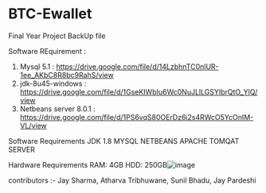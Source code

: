 # BTC-Ewallet
Final Year Project BackUp file 

Software REquirement :  

1)  Mysql 5.1 :  https://drive.google.com/file/d/14LzbhnTC0nlUR-1ee_AKbC8R8bc9RahS/view
2)  jdk-8u45-windows : https://drive.google.com/file/d/1GseKIWbIu6Wc0NuJLlLGSYIbrQtO_YlQ/view
3)  Netbeans server 8.0.1 : https://drive.google.com/file/d/1PS6vqS80OErDz6i2s4RWcO5YcOnIM-VL/view

Software Requirements
JDK 1.8
MYSQL
NETBEANS
APACHE TOMQAT SERVER

Hardware Requirements
RAM:    4GB
HDD:    250GB![image](https://user-images.githubusercontent.com/75875166/165695400-67ec7d79-4369-425f-9e26-8c08821db9ed.png)





contributors :- Jay Sharma,  Atharva Tribhuwane, Sunil Bhadu, Jay Pardeshi
